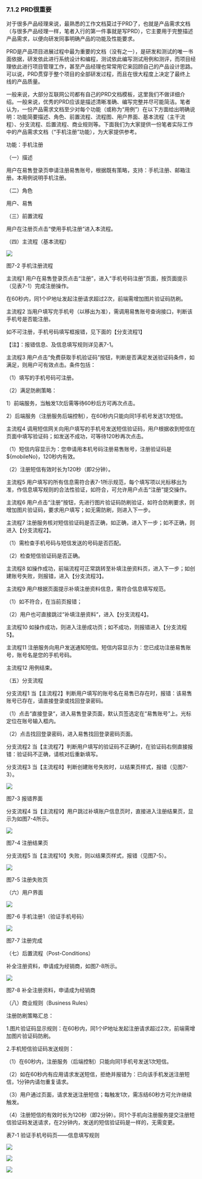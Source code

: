 ### 7.1.2 PRD很重要

对于很多产品经理来说，最熟悉的工作文档莫过于PRD了，也就是产品需求文档（与很多产品经理一样，笔者入行的第一件事就是写PRD），它主要用于完整描述产品需求，以便向研发同事明确产品的功能及性能要求。

PRD是产品项目进展过程中最为重要的文档（没有之一），是研发和测试的唯一书面依据，研发依此进行系统设计和编程，测试依此编写测试用例和测评，而项目经理依此进行项目管理工作，甚至产品经理也常常用它来回顾自己的产品设计思路。可以说，PRD贯穿于整个项目的全部研发过程，而且在很大程度上决定了最终上线的产品质量。

一般来说，大部分互联网公司都有自己的PRD文档模板，这里我们不做详细介绍。一般来说，优秀的PRD应该是描述清晰准确、编写完整并尽可能简洁。笔者认为，一份产品需求文档至少对每个功能（或称为“用例”）在以下方面给出明确说明：功能简要描述、角色、前置流程、流程图、用户界面、基本流程（主干流程）、分支流程、后置流程、商业规则等。下面我们为大家提供一份笔者实际工作中的产品需求文档（“手机注册”功能），为大家提供参考。

功能：手机注册

（一）描述

用户在易售登录页申请注册易售账号，根据既有策略，支持：手机注册、邮箱注册。本用例说明手机注册。

（二）角色

用户、易售

（三）前置流程

用户在注册页点击“使用手机注册“进入本流程。

（四）主流程（基本流程）

![](images/image01521.jpeg)

图7-2 手机注册流程

主流程1 用户在易售登录页点击“注册”，进入“手机号码注册”页面，按页面提示（见表7-1）完成注册操作。

在60秒内，同1个IP地址发起注册请求超过2次，前端需增加图片验证码防刷。

主流程2 当用户填写完手机号（以移出为准），需调用易售账号查询接口，判断该手机号是否能注册。

如不可注册，手机号码填写框报错，见下面的【分支流程1】

【注】：报错信息、及信息填写规则详见表7-1。

主流程3 用户点击“免费获取手机验证码”按钮，判断是否满足发送验证码条件，如满足，则用户可有效点击。条件包括：

（1）填写的手机号码可注册。

（2）满足防刷策略：

1）前端服务，当触发1次后需等待60秒后方可再次点击。

2）后端服务（注册服务后端控制），在60秒内只能向同1手机号发送1次短信。

主流程4 调用短信网关向用户填写的手机号发送短信验证码，用户根据收到短信在页面中填写验证码；如发送不成功，可等待120秒再次点击。

（1）短信内容显示为：您申请用本机号码注册易售账号，注册验证码是${mobileNo}，120秒内有效。

（2）注册短信有效时长为120秒（即2分钟）。

主流程5 用户填写的所有信息需符合表7-1所示规范，每个填写项以光标移出为准，作信息填写规则的合法性验证，如符合，可允许用户点击“注册”提交操作。

主流程6 用户点击“注册”按钮，先进行图片验证码防刷验证，如符合防刷要求，则增加图片验证码，要求用户填写；如无需防刷，则进入下一步。

主流程7 注册服务核对短信验证码是否正确，如正确，进入下一步；如不正确，则进入【分支流程2】。

（1）需检查手机号码与短信发送的号码是否匹配。

（2）检查短信验证码是否正确。

主流程8 如操作成功，前端流程可正常跳转至补填注册资料页，进入下一步；如创建账号失败，则报错，进入【分支流程3】。

主流程9 用户根据页面提示补填注册资料信息，需符合信息填写规范。

（1）如不符合，在当前页报错；

（2）用户也可直接跳过“补填注册资料“，进入【分支流程4】。

主流程10 如操作成功，则进入注册成功页；如不成功，则报错进入【分支流程5】。

主流程11 注册服务向用户发送通知短信。短信内容显示为：您已成功注册易售账号，账号名是您的手机号码。

主流程12 用例结束。

（五）分支流程

分支流程1 当【主流程2】判断用户填写的账号名在易售已存在时，报错：该易售账号已存在，请直接登录或找回登录密码。

（1）点击“直接登录“，进入易售登录页面，默认页签选定在“易售账号”上。光标定位在账号输入框内。

（2）点击找回登录密码，进入易售找回登录密码页面。

分支流程2 当【主流程7】判断用户填写的验证码不正确时，在验证码右侧直接报错：验证码不正确，请核对后重新填写。

分支流程3 当【主流程8】判断创建账号失败时，以结果页样式，报错（见图7-3）。

![](images/image01522.jpeg)

图7-3 报错界面

分支流程4 当【主流程9】用户跳过补填账户信息页时，直接进入注册结果页，显示为如图7-4所示。

![](images/image01523.jpeg)

图7-4 注册结果页

分支流程5 当【主流程10】失败，则以结果页样式，报错（见图7-5）。

![](images/image01524.jpeg)

图7-5 注册失败页

（六）用户界面

![](images/image01525.jpeg)

图7-6 手机注册1（验证手机号码）

![](images/image01526.jpeg)

图7-7 注册完成

（七）后置流程（Post-Conditions）

补全注册资料，申请成为经销商，如图7-8所示。

![](images/image01527.jpeg)

图7-8 补全注册资料，申请成为经销商

（八）商业规则（Business Rules）

注册防刷策略汇总：

1.图片验证码显示规则：在60秒内，同1个IP地址发起注册请求超过2次，前端需增加图片验证码防刷。

2.手机短信验证码发送规则：

（1）在60秒内，注册服务（后端控制）只能向同1手机号发送1次短信。

（2）如在60秒内有应用请求发送短信，拒绝并报错为：已向该手机发送注册短信，1分钟内请勿重复请求。

（3）用户通过页面，请求发送注册短信；每触发1次，需冻结60秒方可允许继续触发。

（4）注册短信的有效时长为120秒（即2分钟）。同1个手机向注册服务提交注册短信验证码发送请求，在2分钟内，发送的短信验证码是一样的，无需变更。

表7-1 验证手机号码页——信息填写规则

![](images/image01528.jpeg)

![](images/image01529.jpeg)

![](images/image01530.jpeg)
